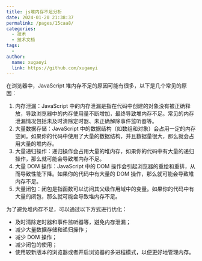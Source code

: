 ```yaml
---
title: js堆内存不足分析
date: 2024-01-20 21:38:37
permalink: /pages/15caa8/
categories:
  - 技术
  - 技术文档
tags:
  - 
author: 
  name: xugaoyi
  link: https://github.com/xugaoyi
---
```

在浏览器中，JavaScript 堆内存不足的原因可能有很多，以下是几个常见的原因：

1. 内存泄漏：JavaScript 中的内存泄漏是指在代码中创建的对象没有被正确释放，导致浏览器中的内存使用量不断增加，最终导致堆内存不足。常见的内存泄漏情况包括未及时清除定时器、未正确解除事件监听器等。
2. 大量数据存储：JavaScript 中的数据结构（如数组和对象）会占用一定的内存空间。如果你的代码中使用了大量的数据结构，并且数据量很大，那么就会占用大量的堆内存。
3. 大量递归操作：递归操作会占用大量的堆内存，如果你的代码中有大量的递归操作，那么就可能会导致堆内存不足。
4. 大量 DOM 操作：JavaScript 中的 DOM 操作会引起浏览器的重绘和重排，从而导致性能下降。如果你的代码中有大量的 DOM 操作，那么就可能会导致堆内存不足。
5. 大量闭包：闭包是指函数可以访问其父级作用域中的变量。如果你的代码中有大量的闭包，那么就可能会导致堆内存不足。

为了避免堆内存不足，可以通过以下方式进行优化：

- 及时清除定时器和事件监听器等，避免内存泄漏；
- 减少大量数据存储和递归操作；
- 减少 DOM 操作；
- 减少闭包的使用；
- 使用较新版本的浏览器或者开启浏览器的多进程模式，以便更好地管理内存。